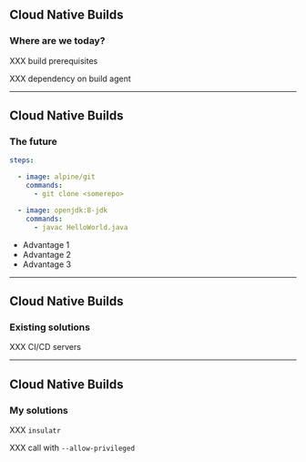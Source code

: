 ## Cloud Native Builds

### Where are we today?

XXX build prerequisites

XXX dependency on build agent

---

## Cloud Native Builds

### The future

```yaml
steps:

  - image: alpine/git
    commands:
      - git clone <somerepo>

  - image: openjdk:8-jdk
    commands:
      - javac HelloWorld.java
```

- Advantage 1
- Advantage 2
- Advantage 3

---

## Cloud Native Builds

### Existing solutions

XXX CI/CD servers

---

## Cloud Native Builds

### My solutions

XXX `insulatr`

XXX call with `--allow-privileged`